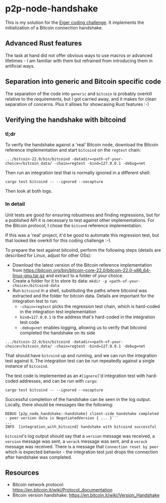 # p2p-node-handshake
This is my solution for the [Eiger coding challenge](https://github.com/eqlabs/recruitment-exercises/blob/master/node-handshake.md).
It implements the initialization of a Bitcoin connection handshake.

## Advanced Rust features

The task at hand did not offer obvious ways to use macros or advanced lifetimes - I am familiar with them but refrained
from introducing them in artificial ways.

## Separation into generic and Bitcoin specific code

The separation of the code into `generic` and `bitcoin` is probably overkill relative to the requirements, but I got
carried away, and it makes for clean separation of concerns. Plus it allows for showcasing Rust features :-)

## Verifying the handshake with bitcoind

### tl;dr

To verify the handshake against a 'real' Bitcoin node, download the Bitcoin reference implementation and start 
`bitcoind` on the `regtest` chain:

```shell
.../bitcoin-22.0/bin/bitcoind -datadir=<path-of-your-choice>/bitcoin_data/ -chain=regtest -bind=127.0.0.1 -debug=net
```

Then run an integration test that is normally ignored in a different shell:

```shell
cargo test bitcoind -- --ignored --nocapture
```

Then look at both logs.

### In detail

Unit tests are good for ensuring robustness and finding regressions, but for a published API it is necessary to test
against other implementations. For the Bitcoin protocol, I chose the `bitcond` reference implementation.

If this was a 'real' project, it'd be good to automate this regression test, but that looked like overkill for this
coding challenge :-).

To prepare the test against bitcoind, perform the following steps (details are described for Linux, adjust for
other OSs):
* Download the latest version of the Bitcoin reference implementation from
   https://bitcoin.org/bin/bitcoin-core-22.0/bitcoin-22.0-x86_64-linux-gnu.tar.gz and extract to a folder of your
   choice.
* Create a folder for it to store its data: `mkdir -p <path-of-your-choice>/bitcoind-data`
* Run `bitcoind` in a shell, substituting the paths where bitcoind was extracted and the folder for bitcoin data. Details
   are important for the integration test to run:
  * `-chain=regtest` picks the regression test chain, which is hard-coded in the integration test implementation
  * `bind=127.0.0.1` is the address that's hard-coded in the integration test code
  * `-debug=net` enables logging, allowing us to verify that bitcoind completed the handshake on its side
```shell
.../bitcoin-22.0/bin/bitcoind -datadir=<path-of-your-choice>/bitcoin_data/ -chain=regtest -bind=127.0.0.1 -debug=net
```

That should have `bitcoind` up and running, and we can run the integration test against it. The integration test
can be run repeatedly against a single instance of `bitcoind`.

The test code is implemented as an `#[ignore]`'d integration test with hard-coded addresses, and can be run with `cargo`:

```shell
cargo test bitcoind -- --ignored --nocapture
```

Successful completion of the handshake can be seen in the log output. Locally, there should be messages like the
following:
```
DEBUG [p2p_node_handshake::handshake] client-side handshake completed - peer version data is NegotiatedVersion { ... }```
...
INFO  [integration_with_bitcoind] handshake with bitcoind successful
```

`bitcoind`'s log output should say that a `version` message was received, a `version` message was sent, a `verack` message
was sent, and a `verack` message was received. There is a message that `Connection reset by peer` which is expected
behavior - the integration test just drops the connection after handshake was completed.

## Resources

* Bitcoin network protocol: https://en.bitcoin.it/wiki/Protocol_documentation
* Bitcoin version handshake: https://en.bitcoin.it/wiki/Version_Handshake

